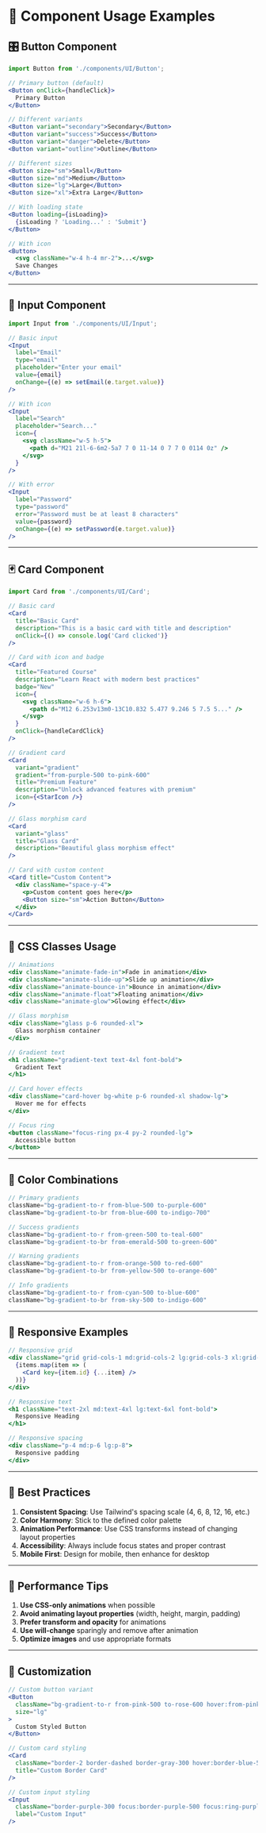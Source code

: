 # 🧩 Component Usage Examples

## 🎛️ **Button Component**

```jsx
import Button from './components/UI/Button';

// Primary button (default)
<Button onClick={handleClick}>
  Primary Button
</Button>

// Different variants
<Button variant="secondary">Secondary</Button>
<Button variant="success">Success</Button>
<Button variant="danger">Delete</Button>
<Button variant="outline">Outline</Button>

// Different sizes
<Button size="sm">Small</Button>
<Button size="md">Medium</Button>
<Button size="lg">Large</Button>
<Button size="xl">Extra Large</Button>

// With loading state
<Button loading={isLoading}>
  {isLoading ? 'Loading...' : 'Submit'}
</Button>

// With icon
<Button>
  <svg className="w-4 h-4 mr-2">...</svg>
  Save Changes
</Button>
```

---

## 📝 **Input Component**

```jsx
import Input from './components/UI/Input';

// Basic input
<Input
  label="Email"
  type="email"
  placeholder="Enter your email"
  value={email}
  onChange={(e) => setEmail(e.target.value)}
/>

// With icon
<Input
  label="Search"
  placeholder="Search..."
  icon={
    <svg className="w-5 h-5">
      <path d="M21 21l-6-6m2-5a7 7 0 11-14 0 7 7 0 0114 0z" />
    </svg>
  }
/>

// With error
<Input
  label="Password"
  type="password"
  error="Password must be at least 8 characters"
  value={password}
  onChange={(e) => setPassword(e.target.value)}
/>
```

---

## 🃏 **Card Component**

```jsx
import Card from './components/UI/Card';

// Basic card
<Card
  title="Basic Card"
  description="This is a basic card with title and description"
  onClick={() => console.log('Card clicked')}
/>

// Card with icon and badge
<Card
  title="Featured Course"
  description="Learn React with modern best practices"
  badge="New"
  icon={
    <svg className="w-6 h-6">
      <path d="M12 6.253v13m0-13C10.832 5.477 9.246 5 7.5 5..." />
    </svg>
  }
  onClick={handleCardClick}
/>

// Gradient card
<Card
  variant="gradient"
  gradient="from-purple-500 to-pink-600"
  title="Premium Feature"
  description="Unlock advanced features with premium"
  icon={<StarIcon />}
/>

// Glass morphism card
<Card
  variant="glass"
  title="Glass Card"
  description="Beautiful glass morphism effect"
/>

// Card with custom content
<Card title="Custom Content">
  <div className="space-y-4">
    <p>Custom content goes here</p>
    <Button size="sm">Action Button</Button>
  </div>
</Card>
```

---

## 🎨 **CSS Classes Usage**

```jsx
// Animations
<div className="animate-fade-in">Fade in animation</div>
<div className="animate-slide-up">Slide up animation</div>
<div className="animate-bounce-in">Bounce in animation</div>
<div className="animate-float">Floating animation</div>
<div className="animate-glow">Glowing effect</div>

// Glass morphism
<div className="glass p-6 rounded-xl">
  Glass morphism container
</div>

// Gradient text
<h1 className="gradient-text text-4xl font-bold">
  Gradient Text
</h1>

// Card hover effects
<div className="card-hover bg-white p-6 rounded-xl shadow-lg">
  Hover me for effects
</div>

// Focus ring
<button className="focus-ring px-4 py-2 rounded-lg">
  Accessible button
</button>
```

---

## 🌈 **Color Combinations**

```jsx
// Primary gradients
className="bg-gradient-to-r from-blue-500 to-purple-600"
className="bg-gradient-to-br from-blue-600 to-indigo-700"

// Success gradients
className="bg-gradient-to-r from-green-500 to-teal-600"
className="bg-gradient-to-br from-emerald-500 to-green-600"

// Warning gradients
className="bg-gradient-to-r from-orange-500 to-red-600"
className="bg-gradient-to-br from-yellow-500 to-orange-600"

// Info gradients
className="bg-gradient-to-r from-cyan-500 to-blue-600"
className="bg-gradient-to-br from-sky-500 to-indigo-600"
```

---

## 📱 **Responsive Examples**

```jsx
// Responsive grid
<div className="grid grid-cols-1 md:grid-cols-2 lg:grid-cols-3 xl:grid-cols-4 gap-6">
  {items.map(item => (
    <Card key={item.id} {...item} />
  ))}
</div>

// Responsive text
<h1 className="text-2xl md:text-4xl lg:text-6xl font-bold">
  Responsive Heading
</h1>

// Responsive spacing
<div className="p-4 md:p-6 lg:p-8">
  Responsive padding
</div>
```

---

## 🎯 **Best Practices**

1. **Consistent Spacing**: Use Tailwind's spacing scale (4, 6, 8, 12, 16, etc.)
2. **Color Harmony**: Stick to the defined color palette
3. **Animation Performance**: Use CSS transforms instead of changing layout properties
4. **Accessibility**: Always include focus states and proper contrast
5. **Mobile First**: Design for mobile, then enhance for desktop

---

## 🚀 **Performance Tips**

1. **Use CSS-only animations** when possible
2. **Avoid animating layout properties** (width, height, margin, padding)
3. **Prefer transform and opacity** for animations
4. **Use will-change** sparingly and remove after animation
5. **Optimize images** and use appropriate formats

---

## 🎨 **Customization**

```jsx
// Custom button variant
<Button 
  className="bg-gradient-to-r from-pink-500 to-rose-600 hover:from-pink-600 hover:to-rose-700"
  size="lg"
>
  Custom Styled Button
</Button>

// Custom card styling
<Card
  className="border-2 border-dashed border-gray-300 hover:border-blue-500"
  title="Custom Border Card"
/>

// Custom input styling
<Input
  className="border-purple-300 focus:border-purple-500 focus:ring-purple-200"
  label="Custom Input"
/>
```
